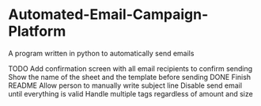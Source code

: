 # Automated-Email-Campaign-Platform
A program written in python to automatically send emails

TODO
Add confirmation screen with all email recipients to confirm sending
Show the name of the sheet and the template before sending DONE
Finish README
Allow person to manually write subject line
Disable send email until everything is valid
Handle multiple tags regardless of amount and size
